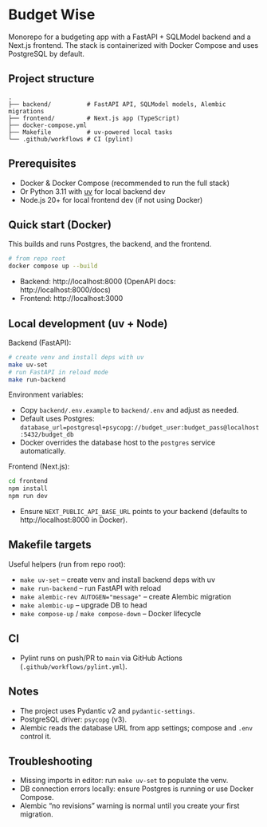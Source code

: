 # Budget Wise

Monorepo for a budgeting app with a FastAPI + SQLModel backend and a Next.js frontend. The stack is containerized with Docker Compose and uses PostgreSQL by default.

## Project structure

```
.
├── backend/          # FastAPI API, SQLModel models, Alembic migrations
├── frontend/         # Next.js app (TypeScript)
├── docker-compose.yml
├── Makefile          # uv-powered local tasks
└── .github/workflows # CI (pylint)
```

## Prerequisites
- Docker & Docker Compose (recommended to run the full stack)
- Or Python 3.11 with [uv](https://docs.astral.sh/uv/) for local backend dev
- Node.js 20+ for local frontend dev (if not using Docker)

## Quick start (Docker)

This builds and runs Postgres, the backend, and the frontend.

```sh
# from repo root
docker compose up --build
```

- Backend: http://localhost:8000 (OpenAPI docs: http://localhost:8000/docs)
- Frontend: http://localhost:3000

## Local development (uv + Node)

Backend (FastAPI):
```sh
# create venv and install deps with uv
make uv-set
# run FastAPI in reload mode
make run-backend
```

Environment variables:
- Copy `backend/.env.example` to `backend/.env` and adjust as needed.
- Default uses Postgres: `database_url=postgresql+psycopg://budget_user:budget_pass@localhost:5432/budget_db`
- Docker overrides the database host to the `postgres` service automatically.

Frontend (Next.js):
```sh
cd frontend
npm install
npm run dev
```
- Ensure `NEXT_PUBLIC_API_BASE_URL` points to your backend (defaults to http://localhost:8000 in Docker).

## Makefile targets
Useful helpers (run from repo root):
- `make uv-set` – create venv and install backend deps with uv
- `make run-backend` – run FastAPI with reload
- `make alembic-rev AUTOGEN="message"` – create Alembic migration
- `make alembic-up` – upgrade DB to head
- `make compose-up` / `make compose-down` – Docker lifecycle

## CI
- Pylint runs on push/PR to `main` via GitHub Actions (`.github/workflows/pylint.yml`).

## Notes
- The project uses Pydantic v2 and `pydantic-settings`.
- PostgreSQL driver: `psycopg` (v3).
- Alembic reads the database URL from app settings; compose and `.env` control it.

## Troubleshooting
- Missing imports in editor: run `make uv-set` to populate the venv.
- DB connection errors locally: ensure Postgres is running or use Docker Compose.
- Alembic “no revisions” warning is normal until you create your first migration.
